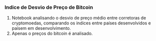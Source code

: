 ### Indice de Desvio de Preço de Bitcoin

1. Notebook analisando o desvio de preço médio entre corretoras de cryptomoedas, comparando os indices entre países desenvolvidos e paísem em desenvolvimento.
2. Apenas o preços do bitcoin é analisado.
